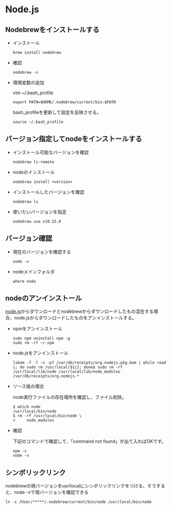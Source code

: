 
# Node.js
## Nodebrewをインストールする
- インストール
    ~~~
    brew install nodebrew
    ~~~
- 確認
    ~~~
    nodebrew -v
    ~~~
- 環境変数の追加

    vim ~/.bash_profile
    ~~~
    export PATH=$HOME/.nodebrew/current/bin:$PATH
    ~~~
    bash_profileを更新して設定を反映させる。
    ~~~
    source ~/.bash_profile
    ~~~
## バージョン指定してnodeをインストールする
- インストール可能なバージョンを確認
    ~~~
    nodebrew ls-remote
    ~~~
- nodeのインストール
    ~~~
    nodebrew install <version>
    ~~~
- インストールしたバージョンを確認
    ~~~
    nodebrew ls
    ~~~
- 使いたいバージョンを指定
    ~~~
    nodebrew use v10.15.0
    ~~~

## バージョン確認
- 現在のバージョンを確認する
    ~~~
    node -v
    ~~~
- nodeメインフォルダ
    ~~~
    where node
    ~~~
## nodeのアンインストール

[node.js](https://nodejs.org/ja/download/)からダウンロードとnodebrewからダウンロードしたもの混在する場合、node.jsからダウンロードしたものをアンインストールする。

- npmをアンインストール
    ~~~
    sudo npm uninstall npm -g
    sudo rm -rf ~/.npm
    ~~~
- node.jsをアンインストール
    ~~~
    lsbom -f -l -s -pf /var/db/receipts/org.nodejs.pkg.bom | while read i; do sudo rm /usr/local/${i}; done$ sudo rm -rf /usr/local/lib/node /usr/local/lib/node_modules /var/db/receipts/org.nodejs.*
    ~~~

- ソース版の場合

    node実行ファイルの存在場所を確認し、ファイル削除。
    ~~~
    $ which node
    /usr/local/bin/node
    $ rm -rf /usr/local/bin/node \
    >     node_modules
    ~~~
- 確認

    下記のコマンドで確認して、「command not found」が出て入ればOKです。  
    ~~~
    npm -v
    node -v
    ~~~ 

## シンボリックリンク
nodebrewの現バージョンをusr/localにシンボリックリンクをつける、そうすると、node -vで現バージョンを確認できる
~~~
ln -s /User/*****/.nodebrew/current/bin/node /usr/local/bin/node
~~~
     
